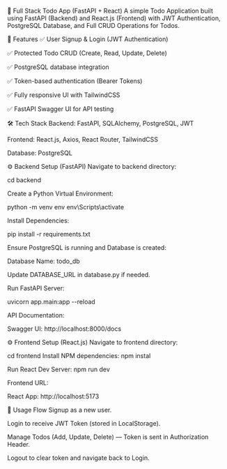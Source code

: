 
📝 Full Stack Todo App (FastAPI + React)
A simple Todo Application built using FastAPI (Backend) and React.js (Frontend) with JWT Authentication, PostgreSQL Database, and Full CRUD Operations for Todos.

🚀 Features
✅ User Signup & Login (JWT Authentication)

✅ Protected Todo CRUD (Create, Read, Update, Delete)

✅ PostgreSQL database integration

✅ Token-based authentication (Bearer Tokens)

✅ Fully responsive UI with TailwindCSS

✅ FastAPI Swagger UI for API testing



🛠️ Tech Stack
Backend: FastAPI, SQLAlchemy, PostgreSQL, JWT

Frontend: React.js, Axios, React Router, TailwindCSS

Database: PostgreSQL

⚙️ Backend Setup (FastAPI)
Navigate to backend directory:


cd backend

Create a Python Virtual Environment:

python -m venv env
env\Scripts\activate

Install Dependencies:


pip install -r requirements.txt

Ensure PostgreSQL is running and Database is created:

Database Name: todo_db

Update DATABASE_URL in database.py if needed.

Run FastAPI Server:

uvicorn app.main:app --reload

API Documentation:

Swagger UI: http://localhost:8000/docs

⚙️ Frontend Setup (React.js)
Navigate to frontend directory:

cd frontend
Install NPM dependencies:
npm instal

Run React Dev Server:
npm run dev

Frontend URL:

React App: http://localhost:5173

📝 Usage Flow
Signup as a new user.

Login to receive JWT Token (stored in LocalStorage).

Manage Todos (Add, Update, Delete) — Token is sent in Authorization Header.

Logout to clear token and navigate back to Login.
